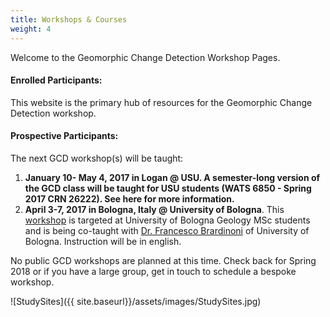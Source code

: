 ```yaml
---
title: Workshops & Courses
weight: 4
---
```


Welcome to the Geomorphic Change Detection Workshop Pages.

#### Enrolled Participants:

This website is the primary hub of resources for the Geomorphic Change Detection workshop. 

#### Prospective Participants:

The next GCD workshop(s) will be taught:

1. **January 10- May 4, 2017 in Logan @ USU. A semester-long version of the GCD class will be taught for USU students (WATS 6850 - Spring 2017 CRN 26222). See here for more information.**
2. **April 3-7, 2017 in Bologna, Italy @ University of Bologna**. This [workshop](http://gcdworkshop.joewheaton.org/workshop-schedules/2017/university-of-bologna-italy---april-2017) is targeted at University of Bologna Geology MSc students and is being co-taught with [Dr. Francesco Brardinoni](https://www.unibo.it/sitoweb/francesco.brardinoni/en) of University of Bologna. Instruction will be in english.

No public GCD  workshops are planned at this time. Check back for Spring 2018 or if you have a large group, get in touch to schedule a bespoke workshop.

![StudySites]({{ site.baseurl}}/assets/images/StudySites.jpg)


